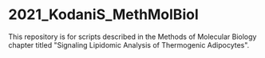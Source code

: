 # 2021_KodaniS_MethMolBiol
This repository is for scripts described in the Methods of Molecular Biology chapter titled "Signaling Lipidomic Analysis of Thermogenic Adipocytes".
